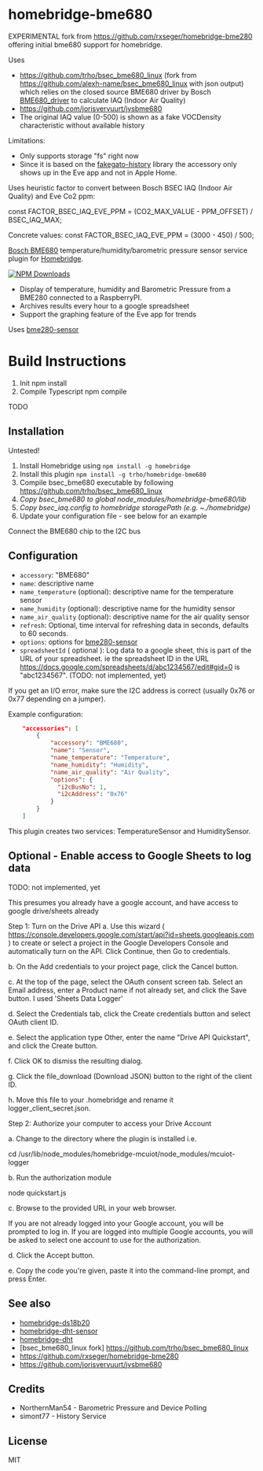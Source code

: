 # homebridge-bme680

EXPERIMENTAL fork from https://github.com/rxseger/homebridge-bme280 offering initial bme680 support for homebridge.

Uses 
* https://github.com/trho/bsec_bme680_linux (fork from https://github.com/alexh-name/bsec_bme680_linux with json output) which relies on the closed source BME680 driver by Bosch [BME680_driver](https://github.com/BoschSensortec/BME680_driver) to calculate IAQ (Indoor Air Quality)
* https://github.com/jorisvervuurt/jvsbme680
* The original IAQ value (0-500) is shown as a fake VOCDensity characteristic without available history

Limitations:
* Only supports storage "fs" right now
* Since it is based on the [fakegato-history](https://github.com/simont77/fakegato-history) library the accessory only shows up in the Eve app and not in Apple Home.

Uses heuristic factor to convert between Bosch BSEC IAQ (Indoor Air Quality) and Eve Co2 ppm:

const FACTOR_BSEC_IAQ_EVE_PPM = (CO2_MAX_VALUE - PPM_OFFSET) / BSEC_IAQ_MAX;

Concrete values:
const FACTOR_BSEC_IAQ_EVE_PPM = (3000 - 450) / 500;

[Bosch BME680](https://www.bosch-sensortec.com/bst/products/all_products/bme680)
temperature/humidity/barometric pressure sensor service plugin for [Homebridge](https://github.com/nfarina/homebridge).

[![NPM Downloads](https://img.shields.io/npm/dm/homebridge-bme280.svg?style=flat)](https://npmjs.org/package/homebridge-bme280)

* Display of temperature, humidity and Barometric Pressure from a BME280 connected to a RaspberryPI.
* Archives results every hour to a google spreadsheet
* Support the graphing feature of the Eve app for trends

Uses [bme280-sensor](https://www.npmjs.com/package/bme280-sensor)

# Build Instructions

1. Init
npm install
2. Compile Typescript
npm compile

TODO

## Installation

Untested!

1.	Install Homebridge using `npm install -g homebridge`
2.	Install this plugin `npm install -g trho/homebridge-bme680`
3.  Compile bsec_bme680 executable by following https://github.com/trho/bsec_bme680_linux 
4.  *Copy bsec_bme680 to global node_modules/homebridge-bme680/lib*
5.  *Copy bsec_iaq.config to homebridge storagePath (e.g. ~./homebridge)*
4.	Update your configuration file - see below for an example

Connect the BME680 chip to the I2C bus

## Configuration
* `accessory`: "BME680"
* `name`: descriptive name
* `name_temperature` (optional): descriptive name for the temperature sensor
* `name_humidity` (optional): descriptive name for the humidity sensor
* `name_air_quality` (optional): descriptive name for the air quality sensor
* `refresh`: Optional, time interval for refreshing data in seconds, defaults to 60 seconds.
* `options`: options for [bme280-sensor](https://www.npmjs.com/package/bme280-sensor)
* `spreadsheetId` ( optional ): Log data to a google sheet, this is part of the URL of your spreadsheet.  ie the spreadsheet ID in the URL https://docs.google.com/spreadsheets/d/abc1234567/edit#gid=0 is "abc1234567". (TODO: not implemented, yet)

If you get an I/O error, make sure the I2C address is correct (usually 0x76 or 0x77 depending on a jumper).

Example configuration:

```json
    "accessories": [
        {
            "accessory": "BME680",
            "name": "Sensor",
            "name_temperature": "Temperature",
            "name_humidity": "Humidity",
            "name_air_quality": "Air Quality",
            "options": {
              "i2cBusNo": 1,
              "i2cAddress": "0x76"
            }
        }
    ]
```

This plugin creates two services: TemperatureSensor and HumiditySensor.

## Optional - Enable access to Google Sheets to log data

TODO: not implemented, yet

This presumes you already have a google account, and have access to google drive/sheets already

Step 1: Turn on the Drive API
a. Use this wizard ( https://console.developers.google.com/start/api?id=sheets.googleapis.com )
to create or select a project in the Google Developers Console and automatically turn on the API. Click Continue, then Go to credentials.

b. On the Add credentials to your project page, click the Cancel button.

c. At the top of the page, select the OAuth consent screen tab. Select an Email address, enter a Product name if not already set, and click the Save button.  I used 'Sheets Data Logger'

d. Select the Credentials tab, click the Create credentials button and select OAuth client ID.

e. Select the application type Other, enter the name "Drive API Quickstart", and click the Create button.

f. Click OK to dismiss the resulting dialog.

g. Click the file_download (Download JSON) button to the right of the client ID.

h. Move this file to your .homebridge and rename it logger_client_secret.json.

Step 2: Authorize your computer to access your Drive Account

a. Change to the directory where the plugin is installed i.e.

cd /usr/lib/node_modules/homebridge-mcuiot/node_modules/mcuiot-logger

b. Run the authorization module

node quickstart.js

c. Browse to the provided URL in your web browser.

If you are not already logged into your Google account, you will be prompted to log in. If you are logged into multiple Google accounts, you will be asked to select one account to use for the authorization.

d. Click the Accept button.

e. Copy the code you're given, paste it into the command-line prompt, and press Enter.

## See also

* [homebridge-ds18b20](https://www.npmjs.com/package/homebridge-ds18b20)
* [homebridge-dht-sensor](https://www.npmjs.com/package/homebridge-dht-sensor)
* [homebridge-dht](https://www.npmjs.com/package/homebridge-dht)
* [bsec_bme680_linux fork] https://github.com/trho/bsec_bme680_linux
* https://github.com/rxseger/homebridge-bme280
* https://github.com/jorisvervuurt/jvsbme680


## Credits
* NorthernMan54 - Barometric Pressure and Device Polling
* simont77 - History Service

## License

MIT

